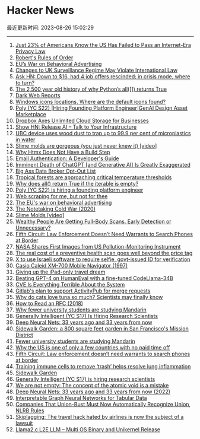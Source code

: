 # Hacker News

最近更新时间: 2023-08-26 15:02:29

--- 
1. [Just 23% of Americans Know the US Has Failed to Pass an Internet-Era Privacy Law](https://www.techdirt.com/2023/08/25/just-23-of-americans-know-the-u-s-has-failed-to-pass-an-internet-era-privacy-law/) 
2. [Robert's Rules of Order](https://en.wikipedia.org/wiki/Robert%27s_Rules_of_Order) 
3. [EU’s War on Behavioral Advertising](https://thisisunpacked.substack.com/p/the-eu-war-on-behavioral-advertising) 
4. [Changes to UK Surveillance Regime May Violate International Law](https://www.justsecurity.org/87615/changes-to-uk-surveillance-regime-may-violate-international-law/) 
5. [Ask HN: Down to $16, had 4 job offers rescinded; in crisis mode, where to turn?](https://news.ycombinator.com/item?id=37264893) 
6. [The 2,500 year old history of why Python’s all([]) returns True](https://blog.carlmjohnson.net/post/2020/python-square-of-opposition/) 
7. [Dark Web Reports](https://www.dailydarkweb.com) 
8. [Windows icons locations. Where are the default icons found?](https://www.digitalcitizen.life/where-find-most-windows-10s-native-icons/) 
9. [Poly (YC S22) |Hiring Founding Platform Engineer|GenAI Design Asset Marketplace](https://www.ycombinator.com/companies/poly/jobs/L4ObRgn-founding-platform-full-stack-front-end-developer-generative-ai-enabled-design-asset-marketplace-founding-team-at-a-yc-startup-backed-by-bloomberg-felicis-figma) 
10. [Dropbox Axes Unlimited Cloud Storage for Businesses](https://blog.dropbox.com/topics/product/updates-to-our-storage-policy-on-dropbox-advanced) 
11. [Show HN: Release AI – Talk to Your Infrastructure](https://news.ycombinator.com/item?id=37263473) 
12. [UBC device uses wood dust to trap up to 99.9 per cent of microplastics in water](https://news.ubc.ca/2023/08/16/microplastic-pollution-plants-could-be-the-answer/) 
13. [Slime molds are gorgeous (you just never knew it) [video]](https://www.youtube.com/watch?v=gpt9cJrEZ_Y) 
14. [Why Htmx Does Not Have a Build Step](https://htmx.org/essays/no-build-step/) 
15. [Email Authentication: A Developer's Guide](https://resend.com/blog/email-authentication-a-developers-guide) 
16. [Imminent Death of ChatGPT [and Generative AI] Is Greatly Exaggerated](https://synthedia.substack.com/p/the-imminent-death-of-chatgpt-and) 
17. [Big Ass Data Broker Opt-Out List](https://github.com/yaelwrites/Big-Ass-Data-Broker-Opt-Out-List) 
18. [Tropical forests are approaching critical temperature thresholds](https://www.nature.com/articles/s41586-023-06391-z) 
19. [Why does all() return True if the iterable is empty?](https://blog.carlmjohnson.net/post/2020/python-square-of-opposition/) 
20. [Poly (YC S22) is hiring a founding platform engineer](https://www.ycombinator.com/companies/poly/jobs/L4ObRgn-founding-platform-full-stack-front-end-developer-generative-ai-enabled-design-asset-marketplace-founding-team-at-a-yc-startup-backed-by-bloomberg-felicis-figma) 
21. [Web scraping for me, but not for thee](https://blog.ericgoldman.org/archives/2023/08/web-scraping-for-me-but-not-for-thee-guest-blog-post.htm) 
22. [The EU's war on behavioral advertising](https://thisisunpacked.substack.com/p/the-eu-war-on-behavioral-advertising) 
23. [The Notetaking Cold War (2020)](https://every.to/superorganizers/the-notetaking-cold-war-591898) 
24. [Slime Molds [video]](https://www.youtube.com/watch?v=gpt9cJrEZ_Y) 
25. [Wealthy People Are Getting Full-Body Scans. Early Detection or Unnecessary?](https://www.wsj.com/health/wellness/full-body-preventive-scan-cost-eb291fcc) 
26. [Fifth Circuit: Law Enforcement Doesn’t Need Warrants to Search Phones at Border](https://www.techdirt.com/2023/08/25/fifth-circuit-says-law-enforcement-doesnt-need-warrants-to-search-phones-at-the-border/) 
27. [NASA Shares First Images from US Pollution-Monitoring Instrument](https://www.nasa.gov/press-release/nasa-shares-first-images-from-us-pollution-monitoring-instrument/) 
28. [The real cost of a preventive health scan goes well beyond the price tag](https://www.wsj.com/health/wellness/full-body-preventive-scan-cost-eb291fcc) 
29. [X to use Israeli software to require selfie, govt-issued ID for verification](https://www.jpost.com/business-and-innovation/article-755505) 
30. [Casio Caleid XM-700 Mobile Navigator (1997)](https://blog.gingerbeardman.com/2023/08/25/casio-caleid-xm700-mobile-navigator-hardware/) 
31. [Giving up the iPad-only travel dream](https://sixcolors.com/post/2023/08/why-i-gave-up-on-the-ipad-only-dream/) 
32. [Beating GPT-4 on HumanEval with a fine-tuned CodeLlama-34B](https://www.phind.com/blog/code-llama-beats-gpt4) 
33. [CVE Is Everything Terrible About the System](https://daniel.haxx.se/blog/2023/08/26/cve-2020-19909-is-everything-that-is-wrong-with-cves/) 
34. [Gitlab's plan to support ActivityPub for merge requests](https://gitlab.com/groups/gitlab-org/-/epics/11247) 
35. [Why do cats love tuna so much? Scientists may finally know](https://www.science.org/content/article/why-do-cats-love-tuna-so-much-scientists-may-finally-know) 
36. [How to Read an RFC (2018)](https://www.ietf.org/blog/how-read-rfc/) 
37. [Why fewer university students are studying Mandarin](https://www.economist.com/china/2023/08/24/why-fewer-university-students-are-studying-mandarin) 
38. [Generally Intelligent (YC S17) Is Hiring Research Scientists](https://news.ycombinator.com/item?id=37268923) 
39. [Deep Neural Nets: 33 years ago and 33 years from now](http://karpathy.github.io/2022/03/14/lecun1989/) 
40. [Sidewalk Garden: a 800 square feet garden in San Francisco's Mission District](https://zachklein.com/Sidewalk+Garden) 
41. [Fewer university students are studying Mandarin](https://www.economist.com/china/2023/08/24/why-fewer-university-students-are-studying-mandarin) 
42. [Why the US is one of only a few countries with no paid time off](https://www.vox.com/policy-and-politics/2019/12/24/21035628/new-york-paid-time-off) 
43. [Fifth Circuit: Law enforcement doesn’t need warrants to search phones at border](https://www.techdirt.com/2023/08/25/fifth-circuit-says-law-enforcement-doesnt-need-warrants-to-search-phones-at-the-border/) 
44. [Training immune cells to remove ‘trash’ helps resolve lung inflammation](https://today.uic.edu/immune-cells-acute-lung-injury/) 
45. [Sidewalk Garden](https://zachklein.com/Sidewalk+Garden) 
46. [Generally Intelligent (YC S17) is hiring research scientists](https://news.ycombinator.com/item?id=37268923) 
47. [We are not empty: The concept of the atomic void is a mistake](https://aeon.co/essays/why-the-empty-atom-picture-misunderstands-quantum-theory) 
48. [Deep Neural Nets: 33 years ago and 33 years from now (2022)](http://karpathy.github.io/2022/03/14/lecun1989/) 
49. [Interpretable Graph Neural Networks for Tabular Data](https://arxiv.org/abs/2308.08945) 
50. [Companies That Union-Bust Must Now Automatically Recognize Union, NLRB Rules](https://www.vice.com/en/article/dy3xej/companies-that-union-bust-must-now-automatically-recognize-union-nlrb-rules) 
51. [Skiplagging: The travel hack hated by airlines is now the subject of a lawsuit](https://www.abc.net.au/news/2023-08-26/skiplagging-is-the-travel-hack-that-airlines-hate/102742604) 
52. [Llama2.c L2E LLM – Multi OS Binary and Unikernel Release](https://github.com/trholding/llama2.c/releases/tag/L2E_v0.1) 
